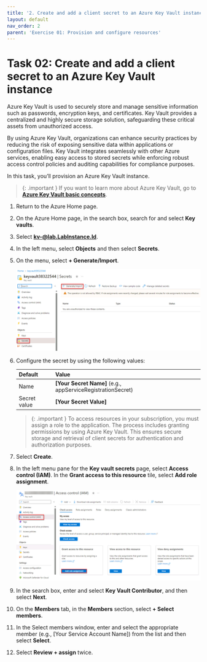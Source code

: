 ```yaml
---
title: '2. Create and add a client secret to an Azure Key Vault instance'
layout: default
nav_order: 2
parent: 'Exercise 01: Provision and configure resources'
---
```


# Task 02: Create and add a client secret to an Azure Key Vault instance

Azure Key Vault is used to securely store and manage sensitive information such as passwords, encryption keys, and certificates. Key Vault provides a centralized and highly secure storage solution, safeguarding these critical assets from unauthorized access.  

By using Azure Key Vault, organizations can enhance security practices by reducing the risk of exposing sensitive data within applications or configuration files. Key Vault integrates seamlessly with other Azure services, enabling easy access to stored secrets while enforcing robust access control policies and auditing capabilities for compliance purposes. 

In this task, you’ll provision an Azure Key Vault instance. 


>{: .important } If you want to learn more about Azure Key Vault, go to [**Azure Key Vault basic concepts**](https://learn.microsoft.com/en-us/azure/key-vault/general/basic-concepts "Azure Key Vault basic concepts"). 

 

1. Return to the Azure Home page. 

 

1. On the Azure Home page, in the search box, search for and select **Key vaults**. 

 

1. Select **kv-@lab.LabInstance.Id**. 

 

1. In the left menu, select **Objects** and then select **Secrets**. 

 

1. On the menu, select **+ Generate/Import**. 

 

    ![keyvaultimport.jpg](../media/instructions254096/keyvaultimport.jpg) 

 

1. Configure the secret by using the following values: 

 

    | Default | Value | 
    |:---------|:---------| 
    | Name   |  **[Your Secret Name]** (e.g., appServiceRegistrationSecret)  | 
    | Secret value   |   **[Your Secret Value]**   | 

    >{: .important } To access resources in your subscription, you must assign a role to the application. The process includes granting permissions by using Azure Key Vault. This ensures secure storage and retrieval of client secrets for authentication and authorization purposes. 

 

1. Select **Create**. 

 

1. In the left menu pane for the **Key vault secrets** page, select **Access control (IAM)**. In the **Grant access to this resource** tile, select **Add role assignment**. 

 

    ![addRoleassign.jpg](../media/instructions254096/addRoleassign.jpg) 

 

1. In the search box, enter and select **Key Vault Contributor**, and then select **Next**. 

 

1. On the **Members** tab, in the **Members** section, select **+ Select members**. 

 

1. In the Select members window, enter and select the appropriate member (e.g., [Your Service Account Name]) from the list and then select **Select**. 

 

1. Select **Review + assign** twice. 

